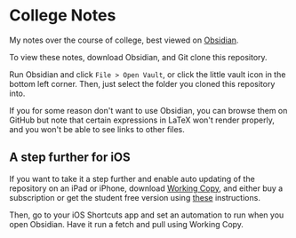 # College Notes

My notes over the course of college, best viewed on [Obsidian](https://www.obsidian.md).

To view these notes, download Obsidian, and Git clone this repository. 

Run Obsidian and click `File > Open Vault`, or click the little vault icon in the bottom left corner. Then, just select the folder you cloned this repository into. 

If you for some reason don't want to use Obsidian, you can browse them on GitHub but note that certain expressions in LaTeX won't render properly, and you won't be able to see links to other files.

## A step further for iOS

If you want to take it a step further and enable auto updating of the repository on an iPad or iPhone, download [Working Copy](https://workingcopy.app/), and either buy a subscription or get the student free version using [these](https://workingcopy.app/education/) instructions.

Then, go to your iOS Shortcuts app and set an automation to run when you open Obsidian. Have it run a fetch and pull using Working Copy.
